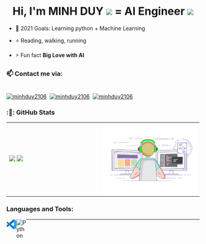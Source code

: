 <h1 align="center">
    Hi, I'm MINH DUY <img src="https://media.giphy.com/media/hvRJCLFzcasrR4ia7z/giphy.gif" width="25px">  = AI Engineer <img src = "https://cdn-icons.flaticon.com/png/512/630/premium/630426.png?token=exp=1640251482~hmac=228cf692a3e187f33bf7122688882cc1" width = "25px" >
</h1>

- 💪 2021 Goals: Learning python + Machine Learning

- ⭐ Reading, walking, running

- ⚡ Fun fact **Big Love with AI**

### 📫 Contact me via:

<p align="left">
<br>
<a href="https://www.facebook.com/profile.php?id=100009789870412" target = 'blank'><img align="center" src="https://www.google.com.vn/url?sa=i&url=https%3A%2F%2Fpngimage.net%2Ficone-fb-png-3%2F&psig=AOvVaw1zRSfoVUWnDNxJ5suq5I2K&ust=1640350737139000&source=images&cd=vfe&ved=0CAsQjRxqFwoTCMCn9u_8-fQCFQAAAAAdAAAAABAR" alt="minhduy2106" height = 30 width="30" color = "white" /></a>&nbsp;
<a href="https://www.linkedin.com/in/duy-le-nguyen-minh-293798218/" target = 'blank'><img align="center" src="https://cdn.jsdelivr.net/npm/simple-icons@3.0.1/icons/linkedin.svg" alt="minhduy2106" height = 30 width="40" color = "white" /></a>&nbsp;
<a href="minhduy.working@gmail.com" target = 'blank'><img align="center" src="https://cdn.jsdelivr.net/npm/simple-icons@3.0.1/icons/gmail.svg" alt="minhduy2106" height = 30 width="40" color = "white"/></a>&nbsp;
</p>


### :🔭: GitHub Stats

<table>
<tr>
  <td width="48%">
    <img src="https://github-readme-stats.vercel.app/api?username=minhduy2106&show_icons=true&hide=contribs,issues&hide_border=true" />
    <img src="https://github-readme-stats.vercel.app/api/top-langs/?username=minhduy2106&layout=compact&show_icons=true&hide_border=true" />
  </td>
  <td width="52%"><img alt="gif" align="right" src="./coding-freak.gif"/></td>
</tr>
<table>

### Languages and Tools:

<img align="left" alt="Visual Studio Code" width="26px" src="https://raw.githubusercontent.com/github/explore/80688e429a7d4ef2fca1e82350fe8e3517d3494d/topics/visual-studio-code/visual-studio-code.png" />
<img align="left" alt="Python" width="26px" src="https://upload.wikimedia.org/wikipedia/commons/thumb/0/0a/Python.svg/1200px-Python.svg.png" />

---

